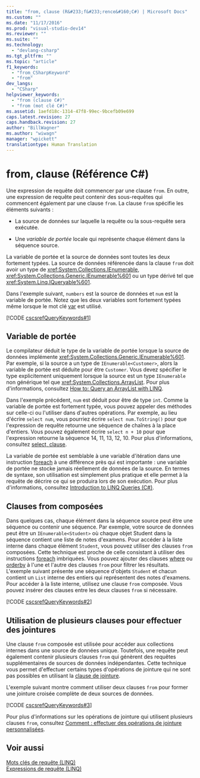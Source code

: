 ```yaml
---
title: "from, clause (R&#233;f&#233;rence&#160;C#) | Microsoft Docs"
ms.custom: ""
ms.date: "11/17/2016"
ms.prod: "visual-studio-dev14"
ms.reviewer: ""
ms.suite: ""
ms.technology: 
  - "devlang-csharp"
ms.tgt_pltfrm: ""
ms.topic: "article"
f1_keywords: 
  - "from_CSharpKeyword"
  - "from"
dev_langs: 
  - "CSharp"
helpviewer_keywords: 
  - "from (clause C#)"
  - "from (mot clé C#)"
ms.assetid: 1aefd18c-1314-47f8-99ec-9bcefb09e699
caps.latest.revision: 27
caps.handback.revision: 27
author: "BillWagner"
ms.author: "wiwagn"
manager: "wpickett"
translationtype: Human Translation
---
```

# from, clause (R&#233;f&#233;rence&#160;C#)
Une expression de requête doit commencer par une clause `from`.  En outre, une expression de requête peut contenir des sous\-requêtes qui commencent également par une clause `from`.  La clause `from` spécifie les éléments suivants :  
  
-   La source de données sur laquelle la requête ou la sous\-requête sera exécutée.  
  
-   Une *variable de portée* locale qui représente chaque élément dans la séquence source.  
  
 La variable de portée et la source de données sont toutes les deux fortement typées.  La source de données référencée dans la clause `from` doit avoir un type de <xref:System.Collections.IEnumerable>, <xref:System.Collections.Generic.IEnumerable%601> ou un type dérivé tel que <xref:System.Linq.IQueryable%601>.  
  
 Dans l'exemple suivant, `numbers` est la source de données et `num` est la variable de portée.  Notez que les deux variables sont fortement typées même lorsque le mot clé [var](../../../csharp/language-reference/keywords/var.md) est utilisé.  
  
 [!CODE [cscsrefQueryKeywords#1](../CodeSnippet/VS_Snippets_VBCSharp/CsCsrefQueryKeywords#1)]  
  
## Variable de portée  
 Le compilateur déduit le type de la variable de portée lorsque la source de données implémente <xref:System.Collections.Generic.IEnumerable%601>.  Par exemple, si la source a un type de `IEnumerable<Customer>`, alors la variable de portée est déduite pour être `Customer`.  Vous devez spécifier le type explicitement uniquement lorsque la source est un type `IEnumerable` non générique tel que <xref:System.Collections.ArrayList>.  Pour plus d'informations, consultez [How to: Query an ArrayList with LINQ](../Topic/How%20to:%20Query%20an%20ArrayList%20with%20LINQ.md).  
  
 Dans l'exemple précédent, `num` est déduit pour être de type `int`.  Comme la variable de portée est fortement typée, vous pouvez appeler des méthodes sur celle\-ci ou l'utiliser dans d'autres opérations.  Par exemple, au lieu d'écrire `select num`, vous pourriez écrire `select num.ToString()` pour que l'expression de requête retourne une séquence de chaînes à la place d'entiers.  Vous pouvez également écrire `select n + 10` pour que l'expression retourne la séquence 14, 11, 13, 12, 10.  Pour plus d'informations, consultez [select, clause](../../../csharp/language-reference/keywords/select-clause.md).  
  
 La variable de portée est semblable à une variable d'itération dans une instruction [foreach](../../../csharp/language-reference/keywords/foreach-in.md) à une différence près qui est importante : une variable de portée ne stocke jamais réellement de données de la source.  En termes de syntaxe, son utilisation est simplement plus pratique et elle permet à la requête de décrire ce qui se produira lors de son exécution.  Pour plus d'informations, consultez [Introduction to LINQ Queries \(C\#\)](../../../csharp/programming-guide/concepts/linq/introduction-to-linq-queries.md).  
  
## Clauses from composées  
 Dans quelques cas, chaque élément dans la séquence source peut être une séquence ou contenir une séquence.  Par exemple, votre source de données peut être un `IEnumerable<Student>` où chaque objet Student dans la séquence contient une liste de notes d'examens.  Pour accéder à la liste interne dans chaque élément `Student`, vous pouvez utiliser des clauses `from` composées.  Cette technique est proche de celle consistant à utiliser des instructions [foreach](../../../csharp/language-reference/keywords/foreach-in.md) imbriquées.  Vous pouvez ajouter des clauses [where](../../../csharp/language-reference/keywords/partial-method.md) ou [orderby](../../../csharp/language-reference/keywords/orderby-clause.md) à l'une et l'autre des clauses `from` pour filtrer les résultats.  L'exemple suivant présente une séquence d'objets `Student` et chacun contient un `List` interne des entiers qui représentent des notes d'examens.  Pour accéder à la liste interne, utilisez une clause `from` composée.  Vous pouvez insérer des clauses entre les deux clauses `from` si nécessaire.  
  
 [!CODE [cscsrefQueryKeywords#2](../CodeSnippet/VS_Snippets_VBCSharp/CsCsrefQueryKeywords#2)]  
  
## Utilisation de plusieurs clauses pour effectuer des jointures  
 Une clause `from` composée est utilisée pour accéder aux collections internes dans une source de données unique.  Toutefois, une requête peut également contenir plusieurs clauses `from` qui génèrent des requêtes supplémentaires de sources de données indépendantes.  Cette technique vous permet d'effectuer certains types d'opérations de jointure qui ne sont pas possibles en utilisant la [clause de jointure](../../../csharp/language-reference/keywords/join-clause.md).  
  
 L'exemple suivant montre comment utiliser deux clauses `from` pour former une jointure croisée complète de deux sources de données.  
  
 [!CODE [cscsrefQueryKeywords#3](../CodeSnippet/VS_Snippets_VBCSharp/CsCsrefQueryKeywords#3)]  
  
 Pour plus d'informations sur les opérations de jointure qui utilisent plusieurs clauses `from`, consultez [Comment : effectuer des opérations de jointure personnalisées](../../../csharp/programming-guide/linq-query-expressions/how-to-perform-custom-join-operations.md).  
  
## Voir aussi  
 [Mots clés de requête \(LINQ\)](../../../csharp/language-reference/keywords/query-keywords.md)   
 [Expressions de requête \(LINQ\)](../../../csharp/programming-guide/linq-query-expressions/index.md)